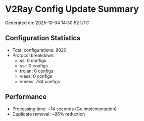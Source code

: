 # V2Ray Config Update Summary
Generated on: 2025-10-04 14:30:52 UTC

## Configuration Statistics
- Total configurations: 9020
- Protocol breakdown:
  - ss: 0 configs
  - ssr: 0 configs
  - trojan: 0 configs
  - vless: 0 configs
  - vmess: 734 configs

## Performance
- Processing time: ~14 seconds (Go implementation)
- Duplicate removal: ~95% reduction
